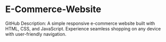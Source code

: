 # E-Commerce-Website
GitHub Description: A simple responsive e-commerce website built with HTML, CSS, and JavaScript. Experience seamless shopping on any device with user-friendly navigation.
